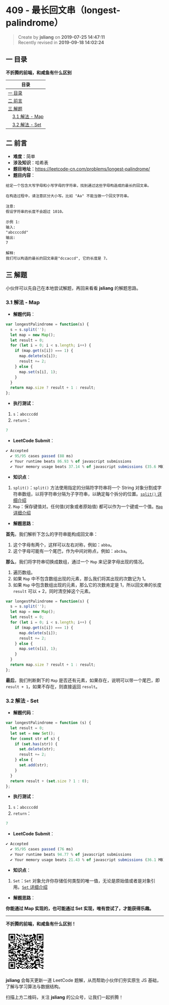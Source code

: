 409 - 最长回文串（longest-palindrome）
===

> Create by **jsliang** on **2019-07-25 14:47:11**  
> Recently revised in **2019-09-18 14:02:24**

## <a name="chapter-one" id="chapter-one">一 目录</a>

**不折腾的前端，和咸鱼有什么区别**

| 目录 |
| --- | 
| [一 目录](#chapter-one) | 
| [二 前言](#chapter-two) |
| [三 解题](#chapter-three) |
| &emsp;[3.1 解法 - Map](#chapter-three-one) |
| &emsp;[3.2 解法 - Set](#chapter-three-two) |

## <a name="chapter-two" id="chapter-two">二 前言</a>



* **难度**：简单
* **涉及知识**：哈希表
* **题目地址**：https://leetcode-cn.com/problems/longest-palindrome/
* **题目内容**：

```
给定一个包含大写字母和小写字母的字符串，找到通过这些字母构造成的最长的回文串。

在构造过程中，请注意区分大小写。比如 "Aa" 不能当做一个回文字符串。

注意:
假设字符串的长度不会超过 1010。

示例 1:
输入:
"abccccdd"
输出:
7

解释:
我们可以构造的最长的回文串是"dccaccd", 它的长度是 7。
```

## <a name="chapter-three" id="chapter-three">三 解题</a>



小伙伴可以先自己在本地尝试解题，再回来看看 **jsliang** 的解题思路。

### <a name="chapter-three-one" id="chapter-three-one">3.1 解法 - Map</a>



* **解题代码**：

```js
var longestPalindrome = function(s) {
  s = s.split('');
  let map = new Map();
  let result = 0;
  for (let i = 0; i < s.length; i++) {
    if (map.get(s[i]) === 1) {
      map.delete(s[i]);
      result += 2;
    } else {
      map.set(s[i], 1);
    }
  }
  return map.size ? result + 1 : result;
};
```

* **执行测试**：

1. `s`：`abccccdd`
2. `return`：

```js
7
```

* **LeetCode Submit**：

```js
✔ Accepted
  ✔ 95/95 cases passed (88 ms)
  ✔ Your runtime beats 86.93 % of javascript submissions
  ✔ Your memory usage beats 37.14 % of javascript submissions (35.6 MB)
```

* **知识点**：

1. `split()`：`split()` 方法使用指定的分隔符字符串将一个 String 对象分割成字符串数组，以将字符串分隔为子字符串，以确定每个拆分的位置。[`split()` 详细介绍](https://github.com/LiangJunrong/document-library/blob/master/JavaScript-library/JavaScript/%E5%86%85%E7%BD%AE%E5%AF%B9%E8%B1%A1/String/split.md)
2. `Map`：保存键值对。任何值(对象或者原始值) 都可以作为一个键或一个值。[`Map` 详细介绍](https://github.com/LiangJunrong/document-library/blob/master/JavaScript-library/JavaScript/%E5%86%85%E7%BD%AE%E5%AF%B9%E8%B1%A1/Map/README.md)

* **解题思路**：

**首先**，我们解析下怎么的字符串能构成回文串：

1. 这个字母有两个，这样可以左右对称，例如：`abba`。
2. 这个字母可能有一个尾巴，作为中间对称点，例如：`abcba`。

**那么**，我们将字符串切换成数组，通过一个 `Map` 来记录字母出现的情况。

1. 遍历数组。
2. 如果 `Map` 中不包含数组出现的元素，那么我们将其出现的次数记为 1。
3. 如果 `Map` 中包含数组出现的元素，那么它的次数肯定是 1，所以回文串的长度 `result` 可以 + 2，同时清空掉这个元素。

```js
var longestPalindrome = function(s) {
  s = s.split('');
  let map = new Map();
  let result = 0;
  for (let i = 0; i < s.length; i++) {
    if (map.get(s[i]) === 1) {
      map.delete(s[i]);
      result += 2;
    } else {
      map.set(s[i], 1);
    }
  }
  return map.size ? result + 1 : result;
};
```

**最后**，我们判断剩下的 `Map` 是否还有元素，如果存在，说明可以带一个尾巴，即 `result + 1`，如果不存在，则直接返回 `result`。

### <a name="chapter-three-two" id="chapter-three-two">3.2 解法 - Set</a>



* **解题代码**：

```js
var longestPalindrome = function (s) {
  let result = 0;
  let set = new Set();
  for (const str of s) {
    if (set.has(str)) {
      set.delete(str);
      result += 2;
    } else {
      set.add(str);
    }
  }
  return result + (set.size ? 1 : 0);
};
```

* **执行测试**：

1. `s`：`abccccdd`
2. `return`：

```js
7
```

* **LeetCode Submit**：

```js
✔ Accepted
  ✔ 95/95 cases passed (76 ms)
  ✔ Your runtime beats 94.77 % of javascript submissions
  ✔ Your memory usage beats 21.43 % of javascript submissions (36.1 MB)
```

* **知识点**：

1. `Set`：`Set` 对象允许你存储任何类型的唯一值，无论是原始值或者是对象引用。[`Set` 详细介绍](https://github.com/LiangJunrong/document-library/blob/master/JavaScript-library/JavaScript/%E5%86%85%E7%BD%AE%E5%AF%B9%E8%B1%A1/Set/README.md)

* **解题思路**：

**你能通过 Map 实现的，也可能通过 Set 实现，唯有尝试了，才能获得乐趣。**

---

**不折腾的前端，和咸鱼有什么区别！**

![图](../../../public-repertory/img/z-small-wechat-public-address.jpg)

**jsliang** 会每天更新一道 LeetCode 题解，从而帮助小伙伴们夯实原生 JS 基础，了解与学习算法与数据结构。

扫描上方二维码，关注 **jsliang** 的公众号，让我们一起折腾！

